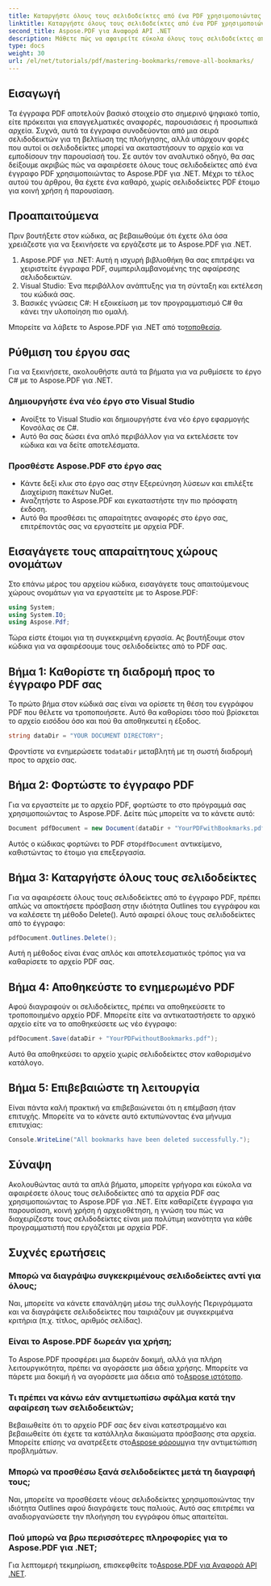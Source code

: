 ```yaml
---
title: Καταργήστε όλους τους σελιδοδείκτες από ένα PDF χρησιμοποιώντας το Aspose.PDF για .NET
linktitle: Καταργήστε όλους τους σελιδοδείκτες από ένα PDF χρησιμοποιώντας το Aspose.PDF για .NET
second_title: Aspose.PDF για Αναφορά API .NET
description: Μάθετε πώς να αφαιρείτε εύκολα όλους τους σελιδοδείκτες από ένα έγγραφο PDF χρησιμοποιώντας το Aspose.PDF για .NET. Αυτός ο οδηγός βήμα προς βήμα παρέχει λεπτομερείς οδηγίες.
type: docs
weight: 30
url: /el/net/tutorials/pdf/mastering-bookmarks/remove-all-bookmarks/
---
```

## Εισαγωγή

Τα έγγραφα PDF αποτελούν βασικό στοιχείο στο σημερινό ψηφιακό τοπίο, είτε πρόκειται για επαγγελματικές αναφορές, παρουσιάσεις ή προσωπικά αρχεία. Συχνά, αυτά τα έγγραφα συνοδεύονται από μια σειρά σελιδοδεικτών για τη βελτίωση της πλοήγησης, αλλά υπάρχουν φορές που αυτοί οι σελιδοδείκτες μπορεί να ακαταστήσουν το αρχείο και να εμποδίσουν την παρουσίασή του. Σε αυτόν τον αναλυτικό οδηγό, θα σας δείξουμε ακριβώς πώς να αφαιρέσετε όλους τους σελιδοδείκτες από ένα έγγραφο PDF χρησιμοποιώντας το Aspose.PDF για .NET. Μέχρι το τέλος αυτού του άρθρου, θα έχετε ένα καθαρό, χωρίς σελιδοδείκτες PDF έτοιμο για κοινή χρήση ή παρουσίαση.

## Προαπαιτούμενα

Πριν βουτήξετε στον κώδικα, ας βεβαιωθούμε ότι έχετε όλα όσα χρειάζεστε για να ξεκινήσετε να εργάζεστε με το Aspose.PDF για .NET.

1. Aspose.PDF για .NET: Αυτή η ισχυρή βιβλιοθήκη θα σας επιτρέψει να χειριστείτε έγγραφα PDF, συμπεριλαμβανομένης της αφαίρεσης σελιδοδεικτών.
2. Visual Studio: Ένα περιβάλλον ανάπτυξης για τη σύνταξη και εκτέλεση του κώδικά σας.
3. Βασικές γνώσεις C#: Η εξοικείωση με τον προγραμματισμό C# θα κάνει την υλοποίηση πιο ομαλή.

 Μπορείτε να λάβετε το Aspose.PDF για .NET από το[τοποθεσία](https://releases.aspose.com/pdf/net/).

## Ρύθμιση του έργου σας

Για να ξεκινήσετε, ακολουθήστε αυτά τα βήματα για να ρυθμίσετε το έργο C# με το Aspose.PDF για .NET.

### Δημιουργήστε ένα νέο έργο στο Visual Studio

- Ανοίξτε το Visual Studio και δημιουργήστε ένα νέο έργο εφαρμογής Κονσόλας σε C#.
- Αυτό θα σας δώσει ένα απλό περιβάλλον για να εκτελέσετε τον κώδικα και να δείτε αποτελέσματα.

### Προσθέστε Aspose.PDF στο έργο σας

- Κάντε δεξί κλικ στο έργο σας στην Εξερεύνηση λύσεων και επιλέξτε Διαχείριση πακέτων NuGet.
- Αναζητήστε το Aspose.PDF και εγκαταστήστε την πιο πρόσφατη έκδοση.
- Αυτό θα προσθέσει τις απαραίτητες αναφορές στο έργο σας, επιτρέποντάς σας να εργαστείτε με αρχεία PDF.

## Εισαγάγετε τους απαραίτητους χώρους ονομάτων

Στο επάνω μέρος του αρχείου κώδικα, εισαγάγετε τους απαιτούμενους χώρους ονομάτων για να εργαστείτε με το Aspose.PDF:

```csharp
using System;
using System.IO;
using Aspose.Pdf;
```

Τώρα είστε έτοιμοι για τη συγκεκριμένη εργασία. Ας βουτήξουμε στον κώδικα για να αφαιρέσουμε τους σελιδοδείκτες από το PDF σας.

## Βήμα 1: Καθορίστε τη διαδρομή προς το έγγραφο PDF σας

Το πρώτο βήμα στον κώδικά σας είναι να ορίσετε τη θέση του εγγράφου PDF που θέλετε να τροποποιήσετε. Αυτό θα καθορίσει τόσο πού βρίσκεται το αρχείο εισόδου όσο και πού θα αποθηκευτεί η έξοδος.

```csharp
string dataDir = "YOUR DOCUMENT DIRECTORY";
```

 Φροντίστε να ενημερώσετε το`dataDir` μεταβλητή με τη σωστή διαδρομή προς το αρχείο σας.

## Βήμα 2: Φορτώστε το έγγραφο PDF

Για να εργαστείτε με το αρχείο PDF, φορτώστε το στο πρόγραμμά σας χρησιμοποιώντας το Aspose.PDF. Δείτε πώς μπορείτε να το κάνετε αυτό:

```csharp
Document pdfDocument = new Document(dataDir + "YourPDFwithBookmarks.pdf");
```

 Αυτός ο κώδικας φορτώνει το PDF στο`pdfDocument` αντικείμενο, καθιστώντας το έτοιμο για επεξεργασία.

## Βήμα 3: Καταργήστε όλους τους σελιδοδείκτες

Για να αφαιρέσετε όλους τους σελιδοδείκτες από το έγγραφο PDF, πρέπει απλώς να αποκτήσετε πρόσβαση στην ιδιότητα Outlines του εγγράφου και να καλέσετε τη μέθοδο Delete(). Αυτό αφαιρεί όλους τους σελιδοδείκτες από το έγγραφο:

```csharp
pdfDocument.Outlines.Delete();
```

Αυτή η μέθοδος είναι ένας απλός και αποτελεσματικός τρόπος για να καθαρίσετε το αρχείο PDF σας.

## Βήμα 4: Αποθηκεύστε το ενημερωμένο PDF

Αφού διαγραφούν οι σελιδοδείκτες, πρέπει να αποθηκεύσετε το τροποποιημένο αρχείο PDF. Μπορείτε είτε να αντικαταστήσετε το αρχικό αρχείο είτε να το αποθηκεύσετε ως νέο έγγραφο:

```csharp
pdfDocument.Save(dataDir + "YourPDFwithoutBookmarks.pdf");
```

Αυτό θα αποθηκεύσει το αρχείο χωρίς σελιδοδείκτες στον καθορισμένο κατάλογο.

## Βήμα 5: Επιβεβαιώστε τη λειτουργία

Είναι πάντα καλή πρακτική να επιβεβαιώνεται ότι η επέμβαση ήταν επιτυχής. Μπορείτε να το κάνετε αυτό εκτυπώνοντας ένα μήνυμα επιτυχίας:

```csharp
Console.WriteLine("All bookmarks have been deleted successfully.");
```

## Σύναψη

Ακολουθώντας αυτά τα απλά βήματα, μπορείτε γρήγορα και εύκολα να αφαιρέσετε όλους τους σελιδοδείκτες από τα αρχεία PDF σας χρησιμοποιώντας το Aspose.PDF για .NET. Είτε καθαρίζετε έγγραφα για παρουσίαση, κοινή χρήση ή αρχειοθέτηση, η γνώση του πώς να διαχειρίζεστε τους σελιδοδείκτες είναι μια πολύτιμη ικανότητα για κάθε προγραμματιστή που εργάζεται με αρχεία PDF.

## Συχνές ερωτήσεις

### Μπορώ να διαγράψω συγκεκριμένους σελιδοδείκτες αντί για όλους;

Ναι, μπορείτε να κάνετε επανάληψη μέσω της συλλογής Περιγράμματα και να διαγράψετε σελιδοδείκτες που ταιριάζουν με συγκεκριμένα κριτήρια (π.χ. τίτλος, αριθμός σελίδας).

### Είναι το Aspose.PDF δωρεάν για χρήση;

 Το Aspose.PDF προσφέρει μια δωρεάν δοκιμή, αλλά για πλήρη λειτουργικότητα, πρέπει να αγοράσετε μια άδεια χρήσης. Μπορείτε να πάρετε μια δοκιμή ή να αγοράσετε μια άδεια από το[Aspose ιστότοπο](https://purchase.aspose.com/buy).

### Τι πρέπει να κάνω εάν αντιμετωπίσω σφάλμα κατά την αφαίρεση των σελιδοδεικτών;

 Βεβαιωθείτε ότι το αρχείο PDF σας δεν είναι κατεστραμμένο και βεβαιωθείτε ότι έχετε τα κατάλληλα δικαιώματα πρόσβασης στα αρχεία. Μπορείτε επίσης να ανατρέξετε στο[Aspose φόρουμ](https://forum.aspose.com/c/pdf/9)για την αντιμετώπιση προβλημάτων.

### Μπορώ να προσθέσω ξανά σελιδοδείκτες μετά τη διαγραφή τους;

Ναι, μπορείτε να προσθέσετε νέους σελιδοδείκτες χρησιμοποιώντας την ιδιότητα Outlines αφού διαγράψετε τους παλιούς. Αυτό σας επιτρέπει να αναδιοργανώσετε την πλοήγηση του εγγράφου όπως απαιτείται.

### Πού μπορώ να βρω περισσότερες πληροφορίες για το Aspose.PDF για .NET;

 Για λεπτομερή τεκμηρίωση, επισκεφθείτε το[Aspose.PDF για Αναφορά API .NET](https://reference.aspose.com/pdf/net/).
